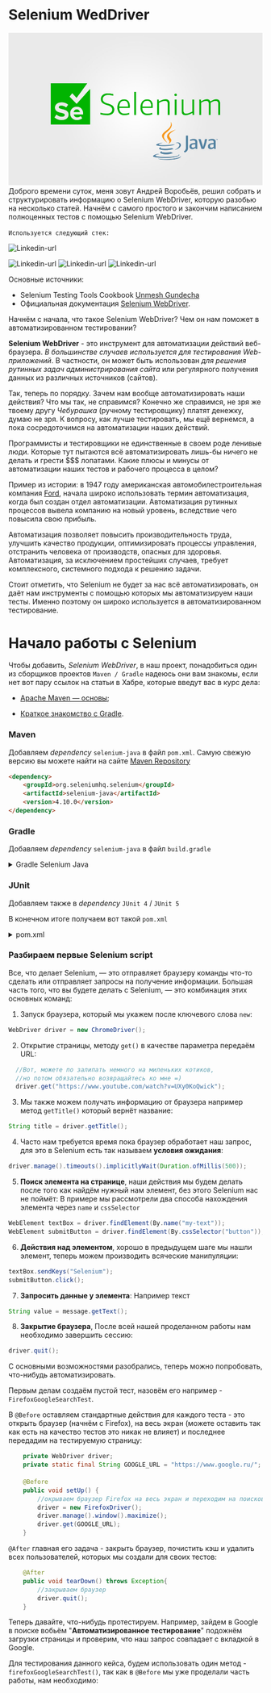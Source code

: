 # **Selenium WedDriver** #
![](/src/main/resources/photo/selenium-java-1.jpg)
Доброго времени суток, меня зовут Андрей Воробьёв, решил собрать и структурировать информацию о Selenium 
WebDriver, которую разобью на несколько статей. Начнём с самого простого и закончим написанием полноценных 
тестов с помощью Selenium WebDriver.

`Используется следующий стек:`

![Linkedin-url](https://img.shields.io/badge/Java-_11-red)

![Linkedin-url](https://img.shields.io/badge/Maven-version_4.0.0-blue)
![Linkedin-url](https://img.shields.io/badge/JUnit_4-version_4.13.2-blue)
![Linkedin-url](https://img.shields.io/badge/Selenium_Java-version_4.10.0-blue)

Основные источники: 
- Selenium Testing Tools Cookbook [Unmesh Gundecha](https://github.com/upgundecha)
- Официальная документация [Selenium WebDriver](https://www.selenium.dev/documentation/webdriver/).

Начнём с начала, что такое Selenium WebDriver? Чем он нам поможет в автоматизированном тестировании? 

**Selenium WebDriver** - это инструмент для автоматизации действий веб-браузера.
*В большинстве случаев используется для тестирования Web-приложений*.
В частности, он может быть использован *для решения рутинных задач администрирования
сайта* или регулярного получения данных из различных источников (сайтов).

Так, теперь по порядку. Зачем нам вообще автоматизировать наши действия? Что мы так, не справимся?
Конечно же справимся, не зря же твоему другу *Чебурашка* (ручному тестировщику) платят денежку, думаю
не зря. К вопросу, как лучше тестировать, мы ещё вернемся, а пока сосредоточимся на автоматизации наших действий.

Программисты и тестировщики не единственные в своем роде ленивые люди. Которые тут пытаются всё
автоматизировать лишь-бы ничего не делать и грести $$$ лопатами. Какие плюсы и минусы от
автоматизации наших тестов и рабочего процесса в целом?

Пример из истории: в 1947 году американская автомобилестроительная компания [Ford](https://ru.wikipedia.org/wiki/Ford),
начала широко использовать термин автоматизация, когда был создан отдел автоматизации. Автоматизация рутинных
процессов вывела компанию на новый уровень, вследствие чего повысила свою прибыль.

Автоматизация позволяет повысить производительность труда, улучшить качество продукции, оптимизировать
процессы управления, отстранить человека от производств, опасных для здоровья.
Автоматизация, за исключением простейших случаев, требует комплексного, системного подхода к решению задачи.

Стоит отметить, что Selenium не будет за нас всё автоматизировать, он даёт нам инструменты 
с помощью которых мы автоматизируем наши тесты. Именно поэтому он широко используется в
автоматизированном тестирование.

# **Начало работы с Selenium** #
Чтобы добавить, *Selenium WebDriver*, в наш проект, понадобиться один из сборщиков проектов `Maven / Gradle`
надеюсь они вам знакомы, если нет вот пару ссылок на статьи в Хабре, которые введут вас в курс дела:

- [Apache Maven — основы](https://habr.com/ru/articles/77382/);

- [Краткое знакомство с Gradle](https://javarush.com/groups/posts/2126-kratkoe-znakomstvo-s-gradle).

### Maven ###
Добавляем *dependency* `selenium-java` в файл `pom.xml`.
Самую свежую версию вы можете найти на сайте [Maven Repository](https://mvnrepository.com/artifact/org.seleniumhq.selenium/selenium-java)
```markdown
<dependency>
    <groupId>org.seleniumhq.selenium</groupId>
    <artifactId>selenium-java</artifactId>
    <version>4.10.0</version>
</dependency>
```

### Gradle ###
Добавляем *dependency* `selenium-java` в файл `build.gradle`
<details>
    <summary>Gradle Selenium Java </summary>

```
testImplementation 'org.seleniumhq.selenium:selenium-java:4.10.0'
```
</details>

### JUnit ###
Добавляем также в *dependency* `JUnit 4` / `JUnit 5`

В конечном итоге получаем вот такой `pom.xml`
<details>
    <summary>pom.xml </summary>

```markdown
<?xml version="1.0" encoding="UTF-8"?>
<project xmlns="http://maven.apache.org/POM/4.0.0"
         xmlns:xsi="http://www.w3.org/2001/XMLSchema-instance"
         xsi:schemaLocation="http://maven.apache.org/POM/4.0.0 http://maven.apache.org/xsd/maven-4.0.0.xsd">
    <modelVersion>4.0.0</modelVersion>

    <groupId>org.example</groupId>
    <artifactId>Selenium_Testing_Tools_Cookbook</artifactId>
    <version>1.0-SNAPSHOT</version>

    <properties>
        <maven.compiler.source>11</maven.compiler.source>
        <maven.compiler.target>11</maven.compiler.target>
        <project.build.sourceEncoding>UTF-8</project.build.sourceEncoding>
        <!--Selenium Java-->
        <selenium-java.version>4.0.0</selenium-java.version>
        <!--JUnit 4-->
        <junit.version>4.13.2</junit.version>
    </properties>

    <dependencies>
        <dependency>
            <groupId>org.seleniumhq.selenium</groupId>
            <artifactId>selenium-java</artifactId>
            <version>${selenium-java.version}</version>
        </dependency>
        <dependency>
            <groupId>junit</groupId>
            <artifactId>junit</artifactId>
            <version>${junit.version}</version>
            <scope>test</scope>
        </dependency>
    </dependencies>
</project>
```
</details>


### Разбираем первые Selenium script ###
Все, что делает Selenium, — это отправляет браузеру команды что-то сделать или отправляет запросы
на получение информации. Большая часть того, что вы будете делать с Selenium, —
это комбинация этих основных команд:

1. Запуск браузера, который мы укажем после ключевого слова `new`:
```java
WebDriver driver = new ChromeDriver();
```
2. Открытие страницы, методу `get()` в качестве параметра передаём URL:
```java
  //Вот, можете по залипать немного на миленьких котиков, 
  //но потом обязательно возвращайтесь ко мне =)
  driver.get("https://www.youtube.com/watch?v=UXy0KoQwick");
```
3. Мы также можем получать информацию от браузера например метод `getTitle()` который вернёт
название:
```java
String title = driver.getTitle();
```
4. Часто нам требуется время пока браузер обработает наш запрос, для это в Selenium есть так называем **условия
ожидания**:
```java
driver.manage().timeouts().implicitlyWait(Duration.ofMillis(500));
```
5. **Поиск элемента на странице**, наши действия мы будем делать после того как найдём нужный нам элемент, без этого 
Selenium нас не поймёт:
В примере мы рассмотрели два способа нахождения элемента через `name` и `cssSelector`
```java
WebElement textBox = driver.findElement(By.name("my-text")); 
WebElement submitButton = driver.findElement(By.cssSelector("button"));
```
6. **Действия над элементом**, хорошо в предыдущем шаге мы нашли элемент, теперь можем производить
всяческие манипуляции:
```java
textBox.sendKeys("Selenium");
submitButton.click();
```
7. **Запросить данные у элемента**: Например текст
```java
String value = message.getText();
```
8. **Закрытие браузера**, После всей нашей проделанном работы нам необходимо завершить сессию:
```java
driver.quit();
```
С основными возможностями разобрались, теперь можно попробовать, что-нибудь автоматизировать.

Первым делам создаём пустой тест, назовём его например - `FirefoxGoogleSearchTest`.

В `@Before` оставляем стандартные действия для каждого теста - это открыть браузер (начнём с Firefox),
на весь экран (можете оставить так как есть на качество тестов это никак не влияет)
и последнее передадим на тестируемую страницу:
```java
    private WebDriver driver;
    private static final String GOOGLE_URL = "https://www.google.ru/";

    @Before
    public void setUp() {
        //окрываем браузер Firefox на весь экран и переходим на поисковую страницу Google
        driver = new FirefoxDriver();
        driver.manage().window().maximize();
        driver.get(GOOGLE_URL);
    }
```

`@After` главная его задача - закрыть браузер, почистить кэш и удалить всех пользователей, 
которых мы создали для своих тестов:
```java
    @After
    public void tearDown() throws Exception{
        //закрываем браузер
        driver.quit();
    }
```
Теперь давайте, что-нибудь протестируем. Например, зайдем в Google в поиске вобьём "**Автоматизированное
тестирование**" подожнём загрузки страницы и проверим, что наш запрос совпадает с вкладкой в Google.

Для тестирования данного кейса, будем использовать один метод - `firefoxGoogleSearchTest()`, так как в `@Before`
мы уже проделали часть работы, нам необходимо:
